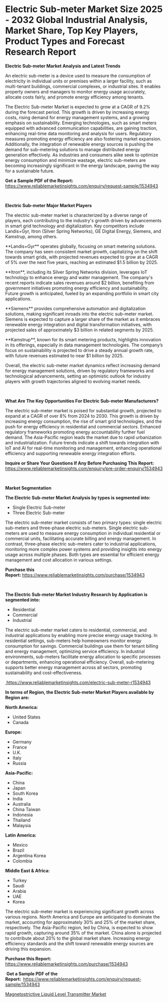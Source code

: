 <p><h1>Electric Sub-meter Market Size 2025 - 2032 Global Industrial Analysis, Market Share, Top Key Players, Product Types and Forecast Research Report</h1></p><p><strong>Electric Sub-meter Market Analysis and Latest Trends</strong></p>
<p><p>An electric sub-meter is a device used to measure the consumption of electricity in individual units or premises within a larger facility, such as multi-tenant buildings, commercial complexes, or industrial sites. It enables property owners and managers to monitor energy usage accurately, allocate costs fairly, and promote energy efficiency among tenants.</p><p>The Electric Sub-meter Market is expected to grow at a CAGR of 9.2% during the forecast period. This growth is driven by increasing energy costs, rising demand for energy management systems, and a growing emphasis on sustainability. Emerging technologies, such as smart meters equipped with advanced communication capabilities, are gaining traction, enhancing real-time data monitoring and analysis for users. Regulatory measures promoting energy efficiency are also fostering market expansion. Additionally, the integration of renewable energy sources is pushing the demand for sub-metering solutions to manage distributed energy generation effectively. As industries and consumers alike seek to optimize energy consumption and minimize wastage, electric sub-meters are becoming increasingly significant in the energy landscape, paving the way for a sustainable future.</p></p>
<p><strong>Get a Sample PDF of the Report:&nbsp;</strong> <a href="https://www.reliablemarketinsights.com/enquiry/request-sample/1534943?utm_campaign=2248&utm_medium=2&utm_source=Github&utm_content=ia&utm_term=17022025&utm_id=electric-sub-meter">https://www.reliablemarketinsights.com/enquiry/request-sample/1534943</a></p>
<p>&nbsp;</p>
<p><strong>Electric Sub-meter Major Market Players</strong></p>
<p><p>The electric sub-meter market is characterized by a diverse range of players, each contributing to the industry's growth driven by advancements in smart grid technology and digitalization. Key competitors include Landis+Gyr, Itron (Silver Spring Networks), GE Digital Energy, Siemens, and Kamstrup, among others.</p><p>**Landis+Gyr** operates globally, focusing on smart metering solutions. The company has seen consistent market growth, capitalizing on the shift towards smart grids, with projected revenues expected to grow at a CAGR of 5% over the next five years, reaching an estimated $1.5 billion by 2025.</p><p>**Itron**, including its Silver Spring Networks division, leverages IoT technology to enhance energy and water management. The company's recent reports indicate sales revenues around $2 billion, benefiting from government initiatives promoting energy efficiency and sustainability. Future growth is anticipated, fueled by an expanding portfolio in smart city applications.</p><p>**Siemens** provides comprehensive automation and digitalization solutions, making significant inroads into the electric sub-meter market. Siemens is expected to capture a larger share of the market as it embraces renewable energy integration and digital transformation initiatives, with projected sales of approximately $3 billion in related segments by 2025.</p><p>**Kamstrup**, known for its smart metering products, highlights innovation in its offerings, especially in data management technologies. The company’s focus on sustainability is projected to drive a steady annual growth rate, with future revenues estimated to near $1 billion by 2025.</p><p>Overall, the electric sub-meter market dynamics reflect increasing demand for energy management solutions, driven by regulatory frameworks and technological advancements, setting an optimistic outlook for industry players with growth trajectories aligned to evolving market needs.</p></p>
<p>&nbsp;</p>
<p><strong>What Are The Key Opportunities For Electric Sub-meter Manufacturers?</strong></p>
<p><p>The electric sub-meter market is poised for substantial growth, projected to expand at a CAGR of over 8% from 2024 to 2030. This growth is driven by increasing energy consumption, the rise of smart grid technologies, and the push for energy efficiency in residential and commercial sectors. Enhanced regulatory frameworks promoting energy accountability further fuel demand. The Asia-Pacific region leads the market due to rapid urbanization and industrialization. Future trends indicate a shift towards integration with IoT and AI for real-time monitoring and management, enhancing operational efficiency and supporting renewable energy integration efforts.</p></p>
<p><strong>Inquire or Share Your Questions If Any Before Purchasing This Report:</strong> <a href="https://www.reliablemarketinsights.com/enquiry/pre-order-enquiry/1534943?utm_campaign=2248&utm_medium=2&utm_source=Github&utm_content=ia&utm_term=17022025&utm_id=electric-sub-meter">https://www.reliablemarketinsights.com/enquiry/pre-order-enquiry/1534943</a></p>
<p>&nbsp;</p>
<p><strong>Market Segmentation</strong></p>
<p><strong>The Electric Sub-meter Market Analysis by types is segmented into:</strong></p>
<p><ul><li>Single Electric Sub-meter</li><li>Three Electric Sub-meter</li></ul></p>
<p><p>The electric sub-meter market consists of two primary types: single electric sub-meters and three-phase electric sub-meters. Single electric sub-meters are used to measure energy consumption in individual residential or commercial units, facilitating accurate billing and energy management. In contrast, three-phase electric sub-meters cater to industrial applications, monitoring more complex power systems and providing insights into energy usage across multiple phases. Both types are essential for efficient energy management and cost allocation in various settings.</p></p>
<p><strong>Purchase this Report:&nbsp;</strong><a href="https://www.reliablemarketinsights.com/purchase/1534943?utm_campaign=2248&utm_medium=2&utm_source=Github&utm_content=ia&utm_term=17022025&utm_id=electric-sub-meter">https://www.reliablemarketinsights.com/purchase/1534943</a></p>
<p>&nbsp;</p>
<p><strong>The Electric Sub-meter Market Industry Research by Application is segmented into:</strong></p>
<p><ul><li>Residential</li><li>Commercial</li><li>Industrial</li></ul></p>
<p><p>The electric sub-meter market caters to residential, commercial, and industrial applications by enabling more precise energy usage tracking. In residential settings, sub-meters help homeowners monitor energy consumption for savings. Commercial buildings use them for tenant billing and energy management, optimizing service efficiency. In industrial environments, sub-meters facilitate energy allocation to specific processes or departments, enhancing operational efficiency. Overall, sub-metering supports better energy management across all sectors, promoting sustainability and cost-effectiveness.</p></p>
<p><a href="https://www.reliablemarketinsights.com/electric-sub-meter-r1534943?utm_campaign=2248&utm_medium=2&utm_source=Github&utm_content=ia&utm_term=17022025&utm_id=electric-sub-meter">&nbsp;https://www.reliablemarketinsights.com/electric-sub-meter-r1534943</a></p>
<p><strong>In terms of Region, the Electric Sub-meter Market Players available by Region are:</strong></p>
<p>
    <p> <strong> North America: </strong>
        <ul>
            <li>United States</li>
            <li>Canada</li>
        </ul>
        </p> 
    <p> <strong> Europe: </strong>
        <ul>
            <li>Germany</li>
            <li>France</li>
            <li>U.K.</li>
            <li>Italy</li>
            <li>Russia</li>
        </ul>
        </p> 
    <p> <strong> Asia-Pacific: </strong>
        <ul>
            <li>China</li>
            <li>Japan</li>
            <li>South Korea</li>
            <li>India</li>
            <li>Australia</li>
            <li>China Taiwan</li>
            <li>Indonesia</li>
            <li>Thailand</li>
            <li>Malaysia</li>
        </ul>
        </p> 
    <p> <strong> Latin America: </strong>
        <ul>
            <li>Mexico</li>
            <li>Brazil</li>
            <li>Argentina Korea</li>
            <li>Colombia</li>
        </ul>
        </p> 
    <p> <strong> Middle East & Africa: </strong>
        <ul>
            <li>Turkey</li>
            <li>Saudi</li>
            <li>Arabia</li>
            <li>UAE</li>
            <li>Korea</li>
        </ul>
    </p>
    </p>
<p><p>The electric sub-meter market is experiencing significant growth across various regions. North America and Europe are anticipated to dominate the market, accounting for approximately 30% and 25% of the market share, respectively. The Asia-Pacific region, led by China, is expected to show rapid growth, capturing around 35% of the market. China alone is projected to contribute about 20% to the global market share. Increasing energy efficiency standards and the shift toward renewable energy sources are driving this expansion.</p></p>
<p><strong>Purchase this Report: </strong><a href="https://www.reliablemarketinsights.com/purchase/1534943?utm_campaign=2248&utm_medium=2&utm_source=Github&utm_content=ia&utm_term=17022025&utm_id=electric-sub-meter">https://www.reliablemarketinsights.com/purchase/1534943</a></p>
<p>&nbsp;<strong>Get a Sample PDF of the Report:&nbsp;&nbsp;</strong><a href="https://www.reliablemarketinsights.com/enquiry/request-sample/1534943?utm_campaign=2248&utm_medium=2&utm_source=Github&utm_content=ia&utm_term=17022025&utm_id=electric-sub-meter">https://www.reliablemarketinsights.com/enquiry/request-sample/1534943</a></p>
<p><strong></strong></p>
<p><p><a href="https://github.com/antonioc6hal/Market-Research-Report-List-1/blob/main/magnetostrictive-liquid-level-transmitter-market.md?utm_campaign=2248&utm_medium=2&utm_source=Github&utm_content=ia&utm_term=17022025&utm_id=electric-sub-meter">Magnetostrictive Liquid Level Transmitter Market</a></p></p>